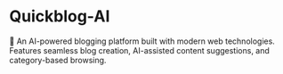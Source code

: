 # Quickblog-AI
🚀 An AI-powered blogging platform built with modern web technologies. Features seamless blog creation, AI-assisted content suggestions, and category-based browsing.
